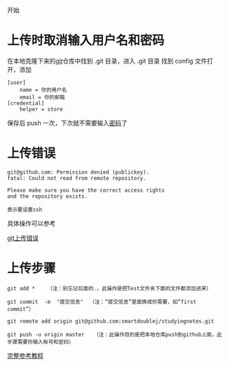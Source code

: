 开始

# 上传时取消输入用户名和密码

在本地克隆下来的[git](https://so.csdn.net/so/search?q=git&spm=1001.2101.3001.7020)仓库中找到 .git 目录，进入 .git 目录 找到 config 文件打开，添加

```
[user]
    name = 你的用户名
    email = 你的邮箱
[credential]
    helper = store
```

保存后 push 一次，下次就不需要输入[密码](https://so.csdn.net/so/search?q=密码&spm=1001.2101.3001.7020)了

# 上传错误

```
git@github.com: Permission denied (publickey).
fatal: Could not read from remote repository.

Please make sure you have the correct access rights
and the repository exists.

表示要设置ssh
```

具体操作可以参考

[git上传错误 ](https://blog.csdn.net/weixin_44364444/article/details/118277368)

# 上传步骤

```
git add *    （注：别忘记后面的.，此操作是把Test文件夹下面的文件都添加进来）

git commit  -m  "提交信息"  （注：“提交信息”里面换成你需要，如“first commit”）

git remote add origin git@github.com:smartdoublej/studyingnotes.git

git push -u origin master   （注：此操作目的是把本地仓库push到github上面，此步骤需要你输入帐号和密码）
```

 [完整参考教程](https://cloud.tencent.com/developer/article/1504684)
